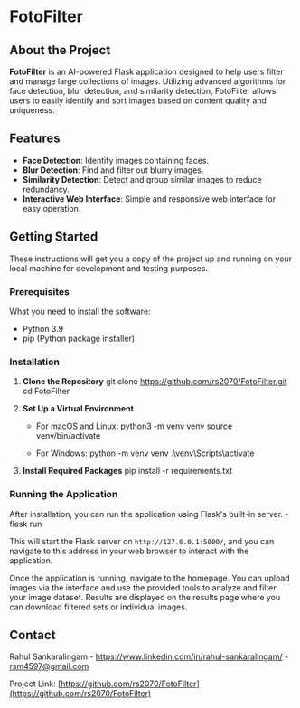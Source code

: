 # FotoFilter

## About the Project
**FotoFilter** is an AI-powered Flask application designed to help users filter and manage large collections of images. Utilizing advanced algorithms for face detection, blur detection, and similarity detection, FotoFilter allows users to easily identify and sort images based on content quality and uniqueness.

## Features
- **Face Detection**: Identify images containing faces.
- **Blur Detection**: Find and filter out blurry images.
- **Similarity Detection**: Detect and group similar images to reduce redundancy.
- **Interactive Web Interface**: Simple and responsive web interface for easy operation.

## Getting Started
These instructions will get you a copy of the project up and running on your local machine for development and testing purposes.

### Prerequisites
What you need to install the software:
- Python 3.9
- pip (Python package installer)

### Installation
1. **Clone the Repository**
   git clone https://github.com/rs2070/FotoFilter.git
   cd FotoFilter

2. **Set Up a Virtual Environment**
   - For macOS and Linux:
     python3 -m venv venv
     source venv/bin/activate

   - For Windows:
     python -m venv venv
     .\venv\Scripts\activate

3. **Install Required Packages**
   pip install -r requirements.txt

### Running the Application
After installation, you can run the application using Flask's built-in server.
-flask run

This will start the Flask server on `http://127.0.0.1:5000/`, and you can navigate to this address in your web browser to interact with the application.

Once the application is running, navigate to the homepage. You can upload images via the interface and use the provided tools to analyze and filter your image dataset. Results are displayed on the results page where you can download filtered sets or individual images.

## Contact
Rahul Sankaralingam - https://www.linkedin.com/in/rahul-sankaralingam/ - rsm4597@gmail.com

Project Link: [https://github.com/rs2070/FotoFilter](https://github.com/rs2070/FotoFilter)
